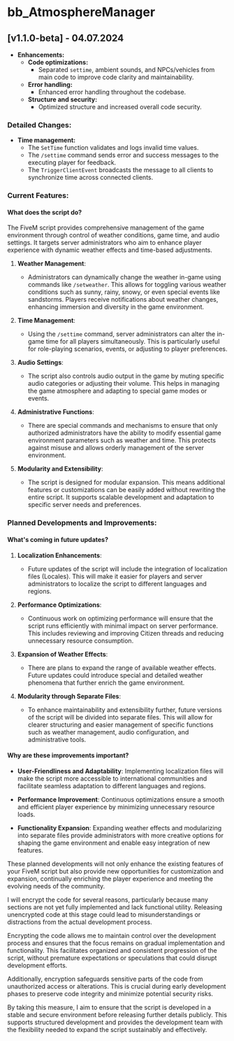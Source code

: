 # bb_AtmosphereManager


## [v1.1.0-beta] - 04.07.2024
- **Enhancements:**
  - **Code optimizations:**
    - Separated `settime`, ambient sounds, and NPCs/vehicles from main code to improve code clarity and maintainability.
  - **Error handling:**
    - Enhanced error handling throughout the codebase.
  - **Structure and security:**
    - Optimized structure and increased overall code security.

### Detailed Changes:
- **Time management:**
  - The `SetTime` function validates and logs invalid time values.
  - The `/settime` command sends error and success messages to the executing player for feedback.
  - The `TriggerClientEvent` broadcasts the message to all clients to synchronize time across connected clients.


### Current Features:

#### What does the script do?

The FiveM script provides comprehensive management of the game environment through control of weather conditions, game time, and audio settings. It targets server administrators who aim to enhance player experience with dynamic weather effects and time-based adjustments.

1. **Weather Management**:
   - Administrators can dynamically change the weather in-game using commands like `/setweather`. This allows for toggling various weather conditions such as sunny, rainy, snowy, or even special events like sandstorms. Players receive notifications about weather changes, enhancing immersion and diversity in the game environment.

2. **Time Management**:
   - Using the `/settime` command, server administrators can alter the in-game time for all players simultaneously. This is particularly useful for role-playing scenarios, events, or adjusting to player preferences.

3. **Audio Settings**:
   - The script also controls audio output in the game by muting specific audio categories or adjusting their volume. This helps in managing the game atmosphere and adapting to special game modes or events.

4. **Administrative Functions**:
   - There are special commands and mechanisms to ensure that only authorized administrators have the ability to modify essential game environment parameters such as weather and time. This protects against misuse and allows orderly management of the server environment.

5. **Modularity and Extensibility**:
   - The script is designed for modular expansion. This means additional features or customizations can be easily added without rewriting the entire script. It supports scalable development and adaptation to specific server needs and preferences.

### Planned Developments and Improvements:

#### What's coming in future updates?

1. **Localization Enhancements**:
   - Future updates of the script will include the integration of localization files (Locales). This will make it easier for players and server administrators to localize the script to different languages and regions.

2. **Performance Optimizations**:
   - Continuous work on optimizing performance will ensure that the script runs efficiently with minimal impact on server performance. This includes reviewing and improving Citizen threads and reducing unnecessary resource consumption.

3. **Expansion of Weather Effects**:
   - There are plans to expand the range of available weather effects. Future updates could introduce special and detailed weather phenomena that further enrich the game environment.

4. **Modularity through Separate Files**:
   - To enhance maintainability and extensibility further, future versions of the script will be divided into separate files. This will allow for clearer structuring and easier management of specific functions such as weather management, audio configuration, and administrative tools.

#### Why are these improvements important?

- **User-Friendliness and Adaptability**: Implementing localization files will make the script more accessible to international communities and facilitate seamless adaptation to different languages and regions.
  
- **Performance Improvement**: Continuous optimizations ensure a smooth and efficient player experience by minimizing unnecessary resource loads.
  
- **Functionality Expansion**: Expanding weather effects and modularizing into separate files provide administrators with more creative options for shaping the game environment and enable easy integration of new features.

These planned developments will not only enhance the existing features of your FiveM script but also provide new opportunities for customization and expansion, continually enriching the player experience and meeting the evolving needs of the community.


I will encrypt the code for several reasons, particularly because many sections are not yet fully implemented and lack functional utility. Releasing unencrypted code at this stage could lead to misunderstandings or distractions from the actual development process.

Encrypting the code allows me to maintain control over the development process and ensures that the focus remains on gradual implementation and functionality. This facilitates organized and consistent progression of the script, without premature expectations or speculations that could disrupt development efforts.

Additionally, encryption safeguards sensitive parts of the code from unauthorized access or alterations. This is crucial during early development phases to preserve code integrity and minimize potential security risks.

By taking this measure, I aim to ensure that the script is developed in a stable and secure environment before releasing further details publicly. This supports structured development and provides the development team with the flexibility needed to expand the script sustainably and effectively.
